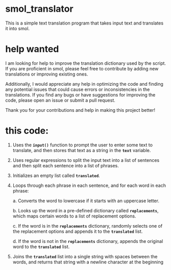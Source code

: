 # smol_translator
This is a simple text translation program that takes input text and translates it into smol.

# help wanted
I am looking for help to improve the translation dictionary used by the script. If you are proficient in smol, please feel free to contribute by adding new translations or improving existing ones.

Additionally, I would appreciate any help in optimizing the code and finding any potential issues that could cause errors or inconsistencies in the translations. If you find any bugs or have suggestions for improving the code, please open an issue or submit a pull request.

Thank you for your contributions and help in making this project better!

# this code:
  1. Uses the **`input()`** function to prompt the user to enter some text to translate, and then stores that text as a string in the **`text`** variable.
  2. Uses regular expressions to split the input text into a list of sentences and then split each sentence into a list of phrases.
  3. Initializes an empty list called **`translated`**.
  4. Loops through each phrase in each sentence, and for each word in each phrase:

      a. Converts the word to lowercase if it starts with an uppercase letter.

      b. Looks up the word in a pre-defined dictionary called **`replacements`**, which maps certain words to a list of replacement options.

      c. If the word is in the **`replacements`** dictionary, randomly selects one of the replacement options and appends it to the **`translated`** list.

      d. If the word is not in the **`replacements`** dictionary, appends the original word to the **`translated`** list.

  5. Joins the **`translated`** list into a single string with spaces between the words, and returns that string with a newline character at the beginning
